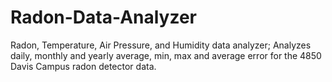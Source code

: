 # Radon-Data-Analyzer
Radon, Temperature, Air Pressure, and Humidity data analyzer; Analyzes daily, monthly and yearly average, min, max and average error for the 4850 Davis Campus radon detector data.
